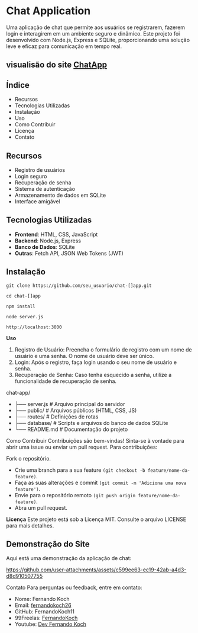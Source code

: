 # Chat Application

Uma aplicação de chat que permite aos usuários se registrarem, fazerem login e interagirem em um ambiente seguro e dinâmico. Este projeto foi desenvolvido com Node.js, Express e SQLite, proporcionando uma solução leve e eficaz para comunicação em tempo real.

## visualisão do site [ChatApp](https://github.com/FernandoKoch11/Chat-App/pulls)

## Índice

- Recursos
- Tecnologias Utilizadas
- Instalação
- Uso
- Como Contribuir
- Licença
- Contato

## Recursos

- Registro de usuários
- Login seguro
- Recuperação de senha
- Sistema de autenticação
- Armazenamento de dados em SQLite
- Interface amigável

## Tecnologias Utilizadas

- **Frontend**: HTML, CSS, JavaScript
- **Backend**: Node.js, Express
- **Banco de Dados**: SQLite
- **Outras**: Fetch API, JSON Web Tokens (JWT)

## Instalação

  ``
  git clone https://github.com/seu_usuario/chat-[]app.git
  ``

 ``
  cd chat-[]app
  ``
  
 ``
  npm install
  ``
  
  ``
  node server.js
  ``
  
  ``
  http://localhost:3000
  ``

**Uso**
<ol>
<li>Registro de Usuário: Preencha o formulário de registro com um nome de usuário e uma senha. O nome de usuário deve ser único.</li>
<li>Login: Após o registro, faça login usando o seu nome de usuário e senha.</li>
<li>Recuperação de Senha: Caso tenha esquecido a senha, utilize a funcionalidade de recuperação de senha.</li>
</ol>

chat-app/
  - ├── server.js           # Arquivo principal do servidor
  - ├── public/             # Arquivos públicos (HTML, CSS, JS)
  - ├── routes/             # Definições de rotas
  - ├── database/           # Scripts e arquivos do banco de dados SQLite
  - └── README.md           # Documentação do projeto

Como Contribuir
Contribuições são bem-vindas! Sinta-se à vontade para abrir uma issue ou enviar um pull request. Para contribuições:

Fork o repositório.
 - Crie uma branch para a sua feature ``(git checkout -b feature/nome-da-feature)``.
 - Faça as suas alterações e commit ``(git commit -m 'Adiciona uma nova feature')``.
 - Envie para o repositório remoto ``(git push origin feature/nome-da-feature)``.
 - Abra um pull request.

**Licença**
Este projeto está sob a Licença MIT. Consulte o arquivo LICENSE para mais detalhes.

## Demonstração do Site

Aqui está uma demonstração da aplicação de chat:

https://github.com/user-attachments/assets/c599ee63-ec19-42ab-a4d3-d8d910507755

Contato
Para perguntas ou feedback, entre em contato:

- Nome: Fernando Koch
- Email: [fernandokoch26](fernandokoch25@gmail.com)
- GitHub: FernandoKoch11
- 99Freelas: [FernandoKoch](https://www.99freelas.com.br/dashboard)
- Youtube: [Dev Fernando Koch](https://www.youtube.com/@Fernandomkoch11)
  
